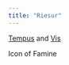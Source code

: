```yaml
---
title: "Riesur"
---
```


[Tempus](Religions/Gods/Tempus.md) and [Vis](Religions/Gods/Vis.md)

Icon of Famine